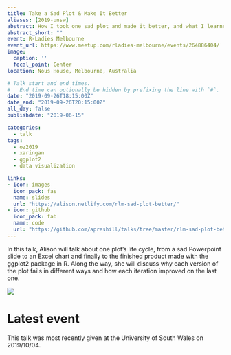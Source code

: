 ```yaml
---
title: Take a Sad Plot & Make It Better
aliases: [2019-unsw]
abstract: How I took one sad plot and made it better, and what I learned from it.
abstract_short: ""
event: R-Ladies Melbourne
event_url: https://www.meetup.com/rladies-melbourne/events/264886404/
image:
  caption: ''
  focal_point: Center
location: Nous House, Melbourne, Australia

# Talk start and end times.
#   End time can optionally be hidden by prefixing the line with `#`.
date: "2019-09-26T18:15:00Z"
date_end: "2019-09-26T20:15:00Z"
all_day: false
publishdate: "2019-06-15"

categories:
  - talk
tags:
  - oz2019
  - xaringan
  - ggplot2
  - data visualization

links:
- icon: images
  icon_pack: fas
  name: slides
  url: "https://alison.netlify.com/rlm-sad-plot-better/"
- icon: github
  icon_pack: fab
  name: code
  url: "https://github.com/apreshill/talks/tree/master/rlm-sad-plot-better"
---
```


In this talk, Alison will talk about one plot’s life cycle, from a sad Powerpoint slide to an Excel chart and finally to the finished product made with the ggplot2 package in R. Along the way, she will discuss why each version of the plot fails in different ways and how each iteration improved on the last one.

![](https://apreshill.github.io/ohsu-biodatavis/slides_files/figure-html/animated.gif)

# Latest event

This talk was most recently given at the University of South Wales on 2019/10/04.